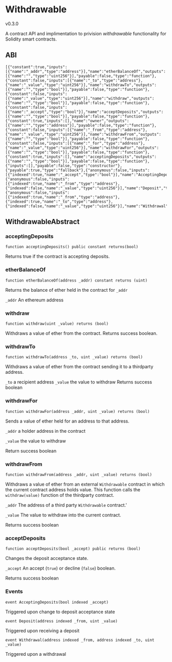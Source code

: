 # Withdrawable
v0.3.0

A contract API and implimentation to privision *withdrawable* functionality for Solidity smart contracts.

## ABI
```
[{"constant":true,"inputs":[{"name":"_addr","type":"address"}],"name":"etherBalanceOf","outputs":[{"name":"","type":"uint256"}],"payable":false,"type":"function"},{"constant":false,"inputs":[{"name":"_to","type":"address"},{"name":"_value","type":"uint256"}],"name":"withdrawTo","outputs":[{"name":"","type":"bool"}],"payable":false,"type":"function"},{"constant":false,"inputs":[{"name":"_value","type":"uint256"}],"name":"withdraw","outputs":[{"name":"","type":"bool"}],"payable":false,"type":"function"},{"constant":false,"inputs":[{"name":"_accept","type":"bool"}],"name":"acceptDeposits","outputs":[{"name":"","type":"bool"}],"payable":false,"type":"function"},{"constant":true,"inputs":[],"name":"owner","outputs":[{"name":"","type":"address"}],"payable":false,"type":"function"},{"constant":false,"inputs":[{"name":"_from","type":"address"},{"name":"_value","type":"uint256"}],"name":"withdrawFrom","outputs":[{"name":"","type":"bool"}],"payable":false,"type":"function"},{"constant":false,"inputs":[{"name":"_for","type":"address"},{"name":"_value","type":"uint256"}],"name":"withdrawFor","outputs":[{"name":"","type":"bool"}],"payable":false,"type":"function"},{"constant":true,"inputs":[],"name":"acceptingDeposits","outputs":[{"name":"","type":"bool"}],"payable":false,"type":"function"},{"inputs":[],"payable":false,"type":"constructor"},{"payable":true,"type":"fallback"},{"anonymous":false,"inputs":[{"indexed":true,"name":"_accept","type":"bool"}],"name":"AcceptingDeposits","type":"event"},{"anonymous":false,"inputs":[{"indexed":true,"name":"_from","type":"address"},{"indexed":false,"name":"_value","type":"uint256"}],"name":"Deposit","type":"event"},{"anonymous":false,"inputs":[{"indexed":true,"name":"_from","type":"address"},{"indexed":true,"name":"_to","type":"address"},{"indexed":false,"name":"_value","type":"uint256"}],"name":"Withdrawal","type":"event"}]
```

## WithdrawableAbstract

### acceptingDeposits

`function acceptingDeposits() public constant returns(bool)`

Returns true if the contract is accepting deposits.
  
### etherBalanceOf

`function etherBalanceOf(address _addr) constant returns (uint)`

Returns the balance of ether held in the contract for `_addr`

`_addr` An ethereum address

### withdraw

`function withdraw(uint _value) returns (bool)`

Withdraws a value of ether from the contract. Returns success boolean.

### withdrawTo

`function withdrawTo(address _to, uint _value) returns (bool)`

Withdraws a value of ether from the contract sending it to a thirdparty address.

`_to` a recipient address
`_value` the value to withdraw
Returns success boolean
    
### withdrawFor

`function withdrawFor(address _addr, uint _value) returns (bool)`

Sends a value of ether held for an address to that address.

`_addr` a holder address in the contract

`_value` the value to withdraw

Return success boolean

### withdrawFrom

`function withdrawFrom(address _addr, uint _value) returns (bool)`

Withdraws a value of ether from an external `Withdrawable` contract in
which the current contract address holds value. This function calls the
`withdraw(value)` function of the thirdparty contract.

`_addr` The address of a third party `Withdrawable` contract.'

`_value` The value to withdraw into the current contract.

Returns success boolean

### acceptDeposits

`function acceptDeposits(bool _accept) public returns (bool)`

Changes the deposit acceptance state.

`_accept` An accept (`true`) or decline (`false`) boolean.

Returns success boolean

### Events

`event AcceptingDeposits(bool indexed _accept)`

Triggered upon change to deposit acceptance state

`event Deposit(address indexed _from, uint _value)`

Triggered upon receiving a deposit
    
`event Withdrawal(address indexed _from, address indexed _to, uint _value)`

Triggered upon a withdrawal